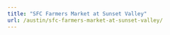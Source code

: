 ```yaml
---
title: "SFC Farmers Market at Sunset Valley"
url: /austin/sfc-farmers-market-at-sunset-valley/
---
```

